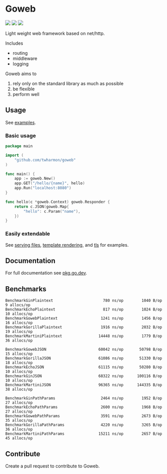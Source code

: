 # Goweb

![](https://github.com/twharmon/goweb/workflows/Test/badge.svg) [![](https://goreportcard.com/badge/github.com/twharmon/goweb)](https://goreportcard.com/report/github.com/twharmon/goweb) [![](https://gocover.io/_badge/github.com/twharmon/goweb)](https://gocover.io/github.com/twharmon/goweb)

Light weight web framework based on net/http.

Includes
- routing
- middleware
- logging

Goweb aims to
1. rely only on the standard library as much as possible
2. be flexible
3. perform well

## Usage
See [examples](https://github.com/twharmon/goweb/tree/master/examples).

### Basic usage
```go
package main

import (
	"github.com/twharmon/goweb"
)

func main() {
    app := goweb.New()
    app.GET("/hello/{name}", hello)
    app.Run("localhost:8080")
}

func hello(c *goweb.Context) goweb.Responder {
    return c.JSON(goweb.Map{
        "hello": c.Param("name"),
    })
}
```

### Easily extendable
See [serving files](https://github.com/twharmon/goweb/tree/master/examples/files), [template rendering](https://github.com/twharmon/goweb/tree/master/examples/templates), and [tls](https://github.com/twharmon/goweb/tree/master/examples/tls) for examples.

## Documentation
For full documentation see [pkg.go.dev](https://pkg.go.dev/github.com/twharmon/goweb).

## Benchmarks
```
BenchmarkGinPlaintext        	 	       780 ns/op	    1040 B/op	       9 allocs/op
BenchmarkEchoPlaintext       	 	       817 ns/op	    1024 B/op	      10 allocs/op
BenchmarkGowebPlaintext      	  	      1241 ns/op	    1456 B/op	      16 allocs/op
BenchmarkGorillaPlaintext    	  	      1916 ns/op	    2032 B/op	      19 allocs/op
BenchmarkMartiniPlaintext    	   	     14448 ns/op	    1779 B/op	      36 allocs/op

BenchmarkGowebJSON           	   	     60042 ns/op	   50798 B/op	      15 allocs/op
BenchmarkGorillaJSON         	   	     61086 ns/op	   51330 B/op	      18 allocs/op
BenchmarkEchoJSON            	   	     61115 ns/op	   50280 B/op	      10 allocs/op
BenchmarkGinJSON             	   	     68322 ns/op	  100116 B/op	      10 allocs/op
BenchmarkMartiniJSON         	   	     96365 ns/op	  144335 B/op	      38 allocs/op

BenchmarkGinPathParams       	  	      2464 ns/op	    1952 B/op	      27 allocs/op
BenchmarkEchoPathParams      	  	      2600 ns/op	    1968 B/op	      27 allocs/op
BenchmarkGowebPathParams     	  	      3591 ns/op	    2673 B/op	      35 allocs/op
BenchmarkGorillaPathParams   	  	      4220 ns/op	    3265 B/op	      36 allocs/op
BenchmarkMartiniPathParams   	   	     15211 ns/op	    2657 B/op	      45 allocs/op
```

## Contribute
Create a pull request to contribute to Goweb.
